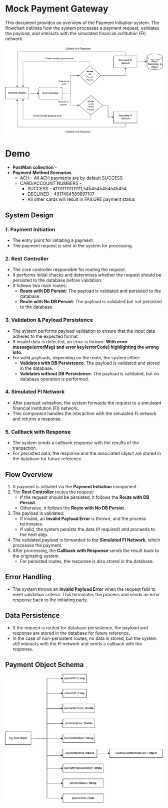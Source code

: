 # Mock Payment Gateway

This document provides an overview of the Payment Initiation system. The flowchart outlines how the system processes a payment request, validates the payload, and interacts with the simulated financial institution (FI) network.

![Payment Flow Diagram](design-assets/HLD.png)

# Demo

* **PostMan collection** - 
* **Payment Method Scenarios** 
  * ACH - All ACH payments are by default SUCCESS
  * CARD/ACCOUNT NUMBERS - 
    * SUCCESS - 4111111111111111,5454545454545454
    * DECLINED - 4917484589897107
    * All other cards will result in FAILURE payment status
## System Design

### 1. Payment Initiation
- The entry point for initiating a payment.
- The payment request is sent to the system for processing.

### 2. Rest Controller
- The core controller responsible for routing the request.
- It performs initial checks and determines whether the request should be persisted to the database before validation.
- It follows two main routes:
  - **Route with DB Persist**: The payload is validated and persisted to the database.
  - **Route with No DB Persist**: The payload is validated but not persisted to the database.

### 3. Validation & Payload Persistence
- The system performs payload validation to ensure that the input data adheres to the expected format.
- If invalid data is detected, an error is thrown: **With error message(errorMsg) and error key(errorCode) highlighting the wrong info**.
- For valid payloads, depending on the route, the system either:
  - **Validates with DB Persistence**: The payload is validated and stored in the database.
  - **Validates without DB Persistence**: The payload is validated, but no database operation is performed.

### 4. Simulated FI Network
- After payload validation, the system forwards the request to a simulated financial institution (FI) network.
- This component handles the interaction with the simulated FI network and returns a response.

### 5. Callback with Response
- The system sends a callback response with the results of the transaction.
- For persisted data, the response and the associated object are stored in the database for future reference.

## Flow Overview

1. A payment is initiated via the **Payment Initiation** component.
2. The **Rest Controller** routes the request:
   - If the request should be persisted, it follows the **Route with DB Persist**.
   - Otherwise, it follows the **Route with No DB Persist**.
3. The payload is validated:
   - If invalid, an **Invalid Payload Error** is thrown, and the process terminates.
   - If valid, the system persists the data (if required) and proceeds to the next step.
4. The validated payload is forwarded to the **Simulated FI Network**, which processes the payment.
5. After processing, the **Callback with Response** sends the result back to the originating system.
   - For persisted routes, the response is also stored in the database.

## Error Handling

- The system throws an **Invalid Payload Error** when the request fails to meet validation criteria. This terminates the process and sends an error response back to the initiating party.

## Data Persistence

- If the request is routed for database persistence, the payload and response are stored in the database for future reference.
- In the case of non-persistent routes, no data is stored, but the system still interacts with the FI network and sends a callback with the response.

## Payment Object Schema

![Payment Object](design-assets/PaymentObject.png)